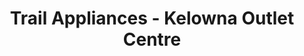 ---
title: "Trail Appliances - Kelowna Outlet Centre"
url: /kelowna/trail-appliances-kelowna-outlet-centre/
shop: appliance
---